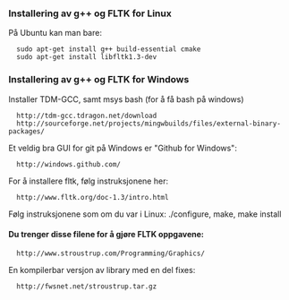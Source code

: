 ### Installering av g++ og FLTK for Linux

På Ubuntu kan man bare:

```
  sudo apt-get install g++ build-essential cmake
  sudo apt-get install libfltk1.3-dev
```

### Installering av g++ og FLTK for Windows

Installer TDM-GCC, samt msys bash (for å få bash på windows)

```
  http://tdm-gcc.tdragon.net/download
  http://sourceforge.net/projects/mingwbuilds/files/external-binary-packages/
```


Et veldig bra GUI for git på Windows er "Github for Windows":

```
  http://windows.github.com/
```

For å installere fltk, følg instruksjonene her:

```
  http://www.fltk.org/doc-1.3/intro.html
```

Følg instruksjonene som om du var i Linux: ./configure, make, make install

#### Du trenger disse filene for å gjøre FLTK oppgavene:

```
  http://www.stroustrup.com/Programming/Graphics/
```

En kompilerbar versjon av library med en del fixes:

```
  http://fwsnet.net/stroustrup.tar.gz
```
